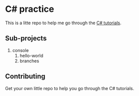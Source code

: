 # C# practice

This is a litte repo to help me go through the [C# tutorials](https://docs.microsoft.com/en-gb/dotnet/csharp/tutorials/).

## Sub-projects

1. console
   1. hello-world
   1. branches

## Contributing

Get your own little repo to help you go through the C# tutorials.

